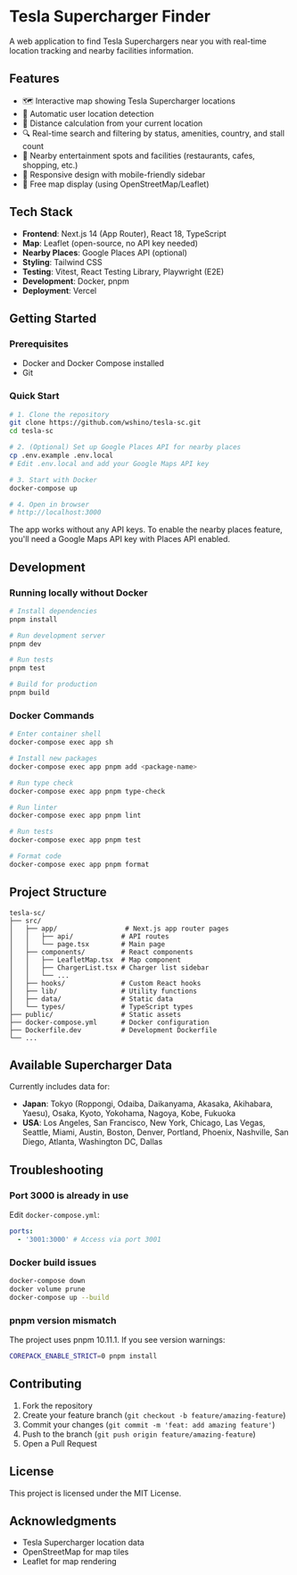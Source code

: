 # Tesla Supercharger Finder

A web application to find Tesla Superchargers near you with real-time location tracking and nearby facilities information.

## Features

- 🗺️ Interactive map showing Tesla Supercharger locations
- 📍 Automatic user location detection
- 📏 Distance calculation from your current location
- 🔍 Real-time search and filtering by status, amenities, country, and stall count
- 🏪 Nearby entertainment spots and facilities (restaurants, cafes, shopping, etc.)
- 📱 Responsive design with mobile-friendly sidebar
- 🚀 Free map display (using OpenStreetMap/Leaflet)

## Tech Stack

- **Frontend**: Next.js 14 (App Router), React 18, TypeScript
- **Map**: Leaflet (open-source, no API key needed)
- **Nearby Places**: Google Places API (optional)
- **Styling**: Tailwind CSS
- **Testing**: Vitest, React Testing Library, Playwright (E2E)
- **Development**: Docker, pnpm
- **Deployment**: Vercel

## Getting Started

### Prerequisites

- Docker and Docker Compose installed
- Git

### Quick Start

```bash
# 1. Clone the repository
git clone https://github.com/wshino/tesla-sc.git
cd tesla-sc

# 2. (Optional) Set up Google Places API for nearby places
cp .env.example .env.local
# Edit .env.local and add your Google Maps API key

# 3. Start with Docker
docker-compose up

# 4. Open in browser
# http://localhost:3000
```

The app works without any API keys. To enable the nearby places feature, you'll need a Google Maps API key with Places API enabled.

## Development

### Running locally without Docker

```bash
# Install dependencies
pnpm install

# Run development server
pnpm dev

# Run tests
pnpm test

# Build for production
pnpm build
```

### Docker Commands

```bash
# Enter container shell
docker-compose exec app sh

# Install new packages
docker-compose exec app pnpm add <package-name>

# Run type check
docker-compose exec app pnpm type-check

# Run linter
docker-compose exec app pnpm lint

# Run tests
docker-compose exec app pnpm test

# Format code
docker-compose exec app pnpm format
```

## Project Structure

```
tesla-sc/
├── src/
│   ├── app/                 # Next.js app router pages
│   │   ├── api/            # API routes
│   │   └── page.tsx        # Main page
│   ├── components/         # React components
│   │   ├── LeafletMap.tsx  # Map component
│   │   ├── ChargerList.tsx # Charger list sidebar
│   │   └── ...
│   ├── hooks/              # Custom React hooks
│   ├── lib/                # Utility functions
│   ├── data/               # Static data
│   └── types/              # TypeScript types
├── public/                 # Static assets
├── docker-compose.yml      # Docker configuration
├── Dockerfile.dev          # Development Dockerfile
└── ...
```

## Available Supercharger Data

Currently includes data for:

- **Japan**: Tokyo (Roppongi, Odaiba, Daikanyama, Akasaka, Akihabara, Yaesu), Osaka, Kyoto, Yokohama, Nagoya, Kobe, Fukuoka
- **USA**: Los Angeles, San Francisco, New York, Chicago, Las Vegas, Seattle, Miami, Austin, Boston, Denver, Portland, Phoenix, Nashville, San Diego, Atlanta, Washington DC, Dallas

## Troubleshooting

### Port 3000 is already in use

Edit `docker-compose.yml`:

```yaml
ports:
  - '3001:3000' # Access via port 3001
```

### Docker build issues

```bash
docker-compose down
docker volume prune
docker-compose up --build
```

### pnpm version mismatch

The project uses pnpm 10.11.1. If you see version warnings:

```bash
COREPACK_ENABLE_STRICT=0 pnpm install
```

## Contributing

1. Fork the repository
2. Create your feature branch (`git checkout -b feature/amazing-feature`)
3. Commit your changes (`git commit -m 'feat: add amazing feature'`)
4. Push to the branch (`git push origin feature/amazing-feature`)
5. Open a Pull Request

## License

This project is licensed under the MIT License.

## Acknowledgments

- Tesla Supercharger location data
- OpenStreetMap for map tiles
- Leaflet for map rendering
